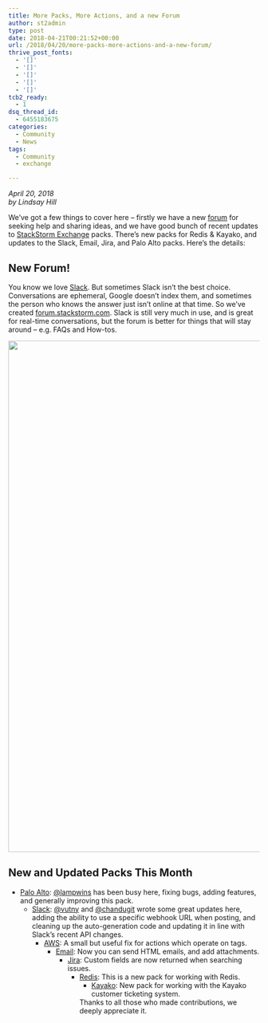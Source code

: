 ```yaml
---
title: More Packs, More Actions, and a new Forum
author: st2admin
type: post
date: 2018-04-21T00:21:52+00:00
url: /2018/04/20/more-packs-more-actions-and-a-new-forum/
thrive_post_fonts:
  - '[]'
  - '[]'
  - '[]'
  - '[]'
  - '[]'
tcb2_ready:
  - 1
dsq_thread_id:
  - 6455183675
categories:
  - Community
  - News
tags:
  - Community
  - exchange

---
```

_April 20, 2018_  
_by Lindsay Hill_

We&#8217;ve got a few things to cover here &#8211; firstly we have a new [forum][1] for seeking help and sharing ideas, and we have good bunch of recent updates to [StackStorm Exchange][2] packs. There&#8217;s new packs for Redis & Kayako, and updates to the Slack, Email, Jira, and Palo Alto packs. Here&#8217;s the details:

<!--more-->

## New Forum!

You know we love [Slack][3]. But sometimes Slack isn&#8217;t the best choice. Conversations are ephemeral, Google doesn&#8217;t index them, and sometimes the person who knows the answer just isn&#8217;t online at that time. So we&#8217;ve created [forum.stackstorm.com][4]. Slack is still very much in use, and is great for real-time conversations, but the forum is better for things that will stay around &#8211; e.g. FAQs and How-tos.

[<img loading="lazy" src="https://stackstorm.com/wp/wp-content/uploads/2018/04/forum.png" alt="" width="1916" height="1026" class="aligncenter size-full wp-image-7734" srcset="https://stackstorm.com/wp/wp-content/uploads/2018/04/forum.png 1916w, https://stackstorm.com/wp/wp-content/uploads/2018/04/forum-150x80.png 150w, https://stackstorm.com/wp/wp-content/uploads/2018/04/forum-300x161.png 300w, https://stackstorm.com/wp/wp-content/uploads/2018/04/forum-768x411.png 768w, https://stackstorm.com/wp/wp-content/uploads/2018/04/forum-1024x548.png 1024w, https://stackstorm.com/wp/wp-content/uploads/2018/04/forum-80x43.png 80w, https://stackstorm.com/wp/wp-content/uploads/2018/04/forum-220x118.png 220w, https://stackstorm.com/wp/wp-content/uploads/2018/04/forum-187x100.png 187w, https://stackstorm.com/wp/wp-content/uploads/2018/04/forum-280x150.png 280w, https://stackstorm.com/wp/wp-content/uploads/2018/04/forum-444x238.png 444w, https://stackstorm.com/wp/wp-content/uploads/2018/04/forum-750x402.png 750w, https://stackstorm.com/wp/wp-content/uploads/2018/04/forum-909x487.png 909w, https://stackstorm.com/wp/wp-content/uploads/2018/04/forum-1111x595.png 1111w" sizes="(max-width: 1916px) 100vw, 1916px" />][5]

## New and Updated Packs This Month

  * [Palo Alto][6]: [@lampwins][7] has been busy here, fixing bugs, adding features, and generally improving this pack. 
      * [Slack][8]: [@vutny][9] and [@chandugit][10] wrote some great updates here, adding the ability to use a specific webhook URL when posting, and cleaning up the auto-generation code and updating it in line with Slack&#8217;s recent API changes. 
          * [AWS][11]: A small but useful fix for actions which operate on tags. 
              * [Email][12]: Now you can send HTML emails, and add attachments. 
                  * [Jira][13]: Custom fields are now returned when searching issues. 
                      * [Redis][14]: This is a new pack for working with Redis. 
                          * [Kayako][15]: New pack for working with the Kayako customer ticketing system. </ul> 
                            Thanks to all those who made contributions, we deeply appreciate it.

 [1]: https://forum.stackstorm.com
 [2]: https://exchange.stackstorm.org
 [3]: https://stackstorm-community.slack.com
 [4]: https://forum.stackstorm.com/
 [5]: https://stackstorm.com/wp/wp-content/uploads/2018/04/forum.png
 [6]: https://github.com/StackStorm-Exchange/stackstorm-paloalto
 [7]: https://github.com/lampwins
 [8]: https://github.com/StackStorm-Exchange/stackstorm-slack
 [9]: https://github.com/vutny
 [10]: https://github.com/chandugit
 [11]: https://github.com/StackStorm-Exchange/stackstorm-aws
 [12]: https://github.com/StackStorm-Exchange/stackstorm-email
 [13]: https://github.com/StackStorm-Exchange/stackstorm-jira
 [14]: https://github.com/StackStorm-Exchange/stackstorm-redis
 [15]: https://github.com/StackStorm-Exchange/stackstorm-kayako